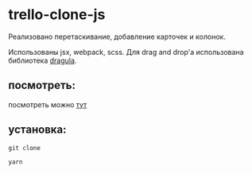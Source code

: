 # trello-clone-js

Реализовано перетаскивание, добавление карточек и колонок.

Использованы jsx, webpack, scss. Для drag and drop'а использована библиотека [dragula](https://github.com/bevacqua/dragula).

## посмотреть:
посмотреть можно [тут](https://areyousure-d.github.io/trello-clone-js/)

## установка:
`git clone`

`yarn`

